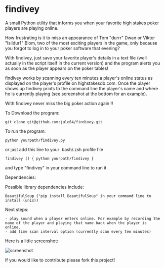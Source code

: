 findivey
========

A small Python utility that informs you when your favorite high stakes poker players are playing online.


How frustrating is it to miss an appearance of Tom "durrr" Dwan or Viktor "Isildur1" Blom, two of the most exciting players in the game, only because you forgot to log in to your poker software that evening?

With findivey, just save your favorite player's details in a text file (well actually in the script itself in the current version) and the program alerts you as soon as the player appears on the poker tables!

findivey works by scanning every ten minutes a player's online status as displayed on the player's profile on highstakesdb.com.  Once the player shows up findivey prints to the command line the player's name and where he is currently playing (see screenshot at the bottom for an example).


With findivey never miss the big poker action again !!


To Download the program:

    git clone git@github.com:jule64/findivey.git


To run the program:

    python yourpath/findivey.py

or just add this line to your .bash/.zsh profile file

	findivey () { python yourpath/findivey }

and type "findivey" in your command line to run it


Dependencies:

Possible library dependencies include:

	BeautifulSoup ("pip install BeautifulSoup" in your command line to install (unix))


Next steps:

    - play sound when a player enters online. For example by recording the name of the player and playing that name back when the player is online.
    - add time scan interval option (currently scan every ten minutes)


Here is a little screenshot:

![screenshot](https://raw.github.com/jule64/findivey/master/img/screenshot1.png)



If you would like to contribute please fork this project!


